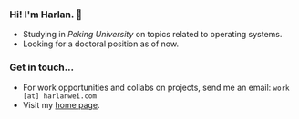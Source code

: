### Hi! I'm Harlan. 👋

- Studying in *Peking University* on topics related to operating systems.
- Looking for a doctoral position as of now.

### Get in touch...

- For work opportunities and collabs on projects, send me an email: `work [at] harlanwei.com`
- Visit my [home page](https://harlanwei.com).
